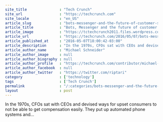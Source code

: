 ```yaml
---
site_title               : "Tech Crunch"
site_url                 : "https://techcrunch.com"
site_locale              : "en_US"
article_slug             : "bots-messenger-and-the-future-of-customer-service"
article_title            : "Bots, Messenger and the future of customer service"
article_image            : "https://tctechcrunch2011.files.wordpress.com/2016/05/robot-customer-service.png?w=764&h=400&crop=1"
article_url              : "https://techcrunch.com/2016/05/07/bots-messenger-and-the-future-of-customer-service/"
article_published_at     : "2016-05-07T18:00:42-03:00"
article_description      : "In the 1970s, CFOs sat with CEOs and devised ways for upset consumers to not be able to get compensation easily. They put up automated phone systems and..."
article_author_name      : "Michael Schneider"
article_author_image     : null
article_author_biography : null
article_author_profile   : "https://techcrunch.com/contributor/michael-schneider/"
article_author_facebook  : null
article_author_twitter   : "https://twitter.com/riptari"
category                 : ['technology']
tags                     : ['Tech Crunch']
permalink                : "/:categories/bots-messenger-and-the-future-of-customer-service/"
layout                   : post
---
```


In the 1970s, CFOs sat with CEOs and devised ways for upset consumers to not be able to get compensation easily. They put up automated phone systems and...
